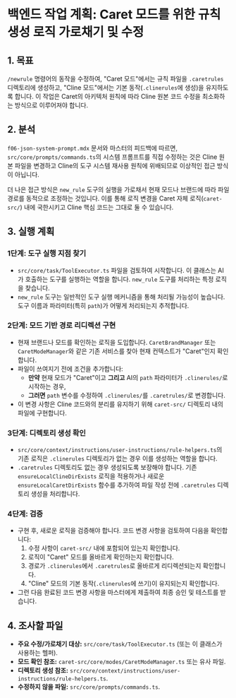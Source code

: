 # 백엔드 작업 계획: Caret 모드를 위한 규칙 생성 로직 가로채기 및 수정

## 1. 목표
`/newrule` 명령어의 동작을 수정하여, "Caret 모드"에서는 규칙 파일을 `.caretrules` 디렉토리에 생성하고, "Cline 모드"에서는 기본 동작(`.clinerules`에 생성)을 유지하도록 합니다. 이 작업은 Caret의 아키텍처 원칙에 따라 Cline 원본 코드 수정을 최소화하는 방식으로 이루어져야 합니다.

## 2. 분석
`f06-json-system-prompt.mdx` 문서와 마스터의 피드백에 따르면, `src/core/prompts/commands.ts`의 시스템 프롬프트를 직접 수정하는 것은 Cline 원본 파일을 변경하고 Cline의 도구 시스템 재사용 원칙에 위배되므로 이상적인 접근 방식이 아닙니다.

더 나은 접근 방식은 `new_rule` 도구의 실행을 가로채서 현재 모드나 브랜드에 따라 파일 경로를 동적으로 조정하는 것입니다. 이를 통해 로직 변경을 Caret 자체 로직(`caret-src/`) 내에 국한시키고 Cline 핵심 코드는 그대로 둘 수 있습니다.

## 3. 실행 계획

### 1단계: 도구 실행 지점 찾기
- `src/core/task/ToolExecutor.ts` 파일을 검토하여 시작합니다. 이 클래스는 AI가 호출하는 도구를 실행하는 역할을 합니다. `new_rule` 도구를 처리하는 특정 로직을 찾습니다.
- `new_rule` 도구는 일반적인 도구 실행 메커니즘을 통해 처리될 가능성이 높습니다. 도구 이름과 파라미터(특히 `path`)가 어떻게 처리되는지 추적합니다.

### 2단계: 모드 기반 경로 리디렉션 구현
- 현재 브랜드나 모드를 확인하는 로직을 도입합니다. `CaretBrandManager` 또는 `CaretModeManager`와 같은 기존 서비스를 찾아 현재 컨텍스트가 "Caret"인지 확인합니다.
- 파일이 쓰여지기 전에 조건을 추가합니다:
  - **만약** 현재 모드가 "Caret"이고 **그리고** AI의 `path` 파라미터가 `.clinerules/`로 시작하는 경우,
  - **그러면** `path` 변수를 수정하여 `.clinerules/`를 `.caretrules/`로 변경합니다.
- 이 변경 사항은 Cline 코드와의 분리를 유지하기 위해 `caret-src/` 디렉토리 내의 파일에 구현합니다.

### 3단계: 디렉토리 생성 확인
- `src/core/context/instructions/user-instructions/rule-helpers.ts`의 기존 로직은 `.clinerules` 디렉토리가 없는 경우 이를 생성하는 역할을 합니다.
- `.caretrules` 디렉토리도 없는 경우 생성되도록 보장해야 합니다. 기존 `ensureLocalClineDirExists` 로직을 적용하거나 새로운 `ensureLocalCaretDirExists` 함수를 추가하여 파일 작성 전에 `.caretrules` 디렉토리 생성을 처리합니다.

### 4단계: 검증
- 구현 후, 새로운 로직을 검증해야 합니다. 코드 변경 사항을 검토하여 다음을 확인합니다:
  1. 수정 사항이 `caret-src/` 내에 포함되어 있는지 확인합니다.
  2. 로직이 "Caret" 모드를 올바르게 확인하는지 확인합니다.
  3. 경로가 `.clinerules`에서 `.caretrules`로 올바르게 리디렉션되는지 확인합니다.
  4. "Cline" 모드의 기본 동작(`.clinerules`에 쓰기)이 유지되는지 확인합니다.
- 그런 다음 완료된 코드 변경 사항을 마스터에게 제출하여 최종 승인 및 테스트를 받습니다.

## 4. 조사할 파일
- **주요 수정/가로채기 대상:** `src/core/task/ToolExecutor.ts` (또는 이 클래스가 사용하는 헬퍼).
- **모드 확인 참조:** `caret-src/core/modes/CaretModeManager.ts` 또는 유사 파일.
- **디렉토리 생성 참조:** `src/core/context/instructions/user-instructions/rule-helpers.ts`.
- **수정하지 않을 파일:** `src/core/prompts/commands.ts`.
